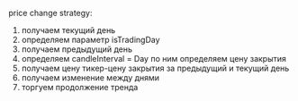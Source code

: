 price change strategy:

1. получаем текущий день
2. определяем параметр isTradingDay
3. получаем предыдущий день
4. определяем candleInterval = Day по ним определяем цену закрытия
5. получаем цену тикер-цену закрытия за предыдущий и текущий день
6. получаем изменение между днями
7. торгуем продолжение тренда